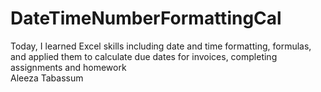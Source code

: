 # DateTimeNumberFormattingCal
Today, I learned Excel skills including date and time formatting, formulas, and applied them to calculate due dates for invoices, completing assignments and homework
<br>
Aleeza Tabassum
